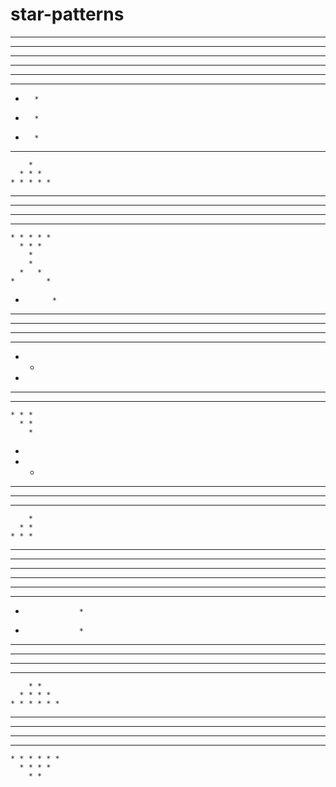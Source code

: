 # star-patterns

* * * * * 
* * * * * 
* * * * * 
* * * * * 
* * * * * 

* * * * * 
*       * 
*       * 
*       * 
* * * * * 

        * 
      * * * 
    * * * * * 
  * * * * * * * 
* * * * * * * * * 

* * * * * * * * * 
  * * * * * * * 
    * * * * * 
      * * * 
        * 
        * 
      *   * 
    *       * 
  *           * 
* * * * * * * * * 

* * * * * 
* * * * 
* * * 
* * 
* 

* * * * * 
  * * * * 
    * * * 
      * * 
        * 

* 
* * 
* * * 
* * * * 
* * * * * 

        * 
      * * 
    * * * 
  * * * * 
* * * * * 

* * * * * * * * * * 
* * * *     * * * * 
* * *         * * * 
* *             * * 
*                 * 
*                 * 
* *             * * 
* * *         * * * 
* * * *     * * * * 
* * * * * * * * * * 

        * *         
      * * * *       
    * * * * * *     
  * * * * * * * *   
* * * * * * * * * * 
* * * * * * * * * * 
  * * * * * * * *   
    * * * * * *     
      * * * *       
        * * 
